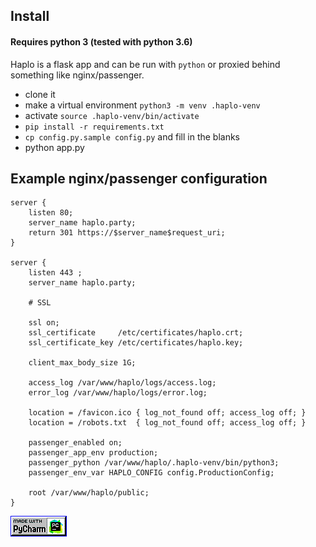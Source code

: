 ## Install

#### Requires python 3 (tested with python 3.6)

Haplo is a flask app and can be run with `python` or proxied behind something 
like nginx/passenger.

* clone it
* make a virtual environment `python3 -m venv .haplo-venv`
* activate `source .haplo-venv/bin/activate`
* `pip install -r requirements.txt`
* `cp config.py.sample config.py` and fill in the blanks
* python app.py


## Example nginx/passenger configuration

```
server {
    listen 80;
    server_name haplo.party;
    return 301 https://$server_name$request_uri;
}

server {
    listen 443 ;
    server_name haplo.party;
    
    # SSL
    
    ssl on;
    ssl_certificate     /etc/certificates/haplo.crt;
    ssl_certificate_key /etc/certificates/haplo.key;
    
    client_max_body_size 1G;
    
    access_log /var/www/haplo/logs/access.log;
    error_log /var/www/haplo/logs/error.log;
    
    location = /favicon.ico { log_not_found off; access_log off; }
    location = /robots.txt  { log_not_found off; access_log off; }
    
    passenger_enabled on;
    passenger_app_env production;
    passenger_python /var/www/haplo/.haplo-venv/bin/python3;
    passenger_env_var HAPLO_CONFIG config.ProductionConfig;
    
    root /var/www/haplo/public;
}
```

![](static/madewpc.gif)
